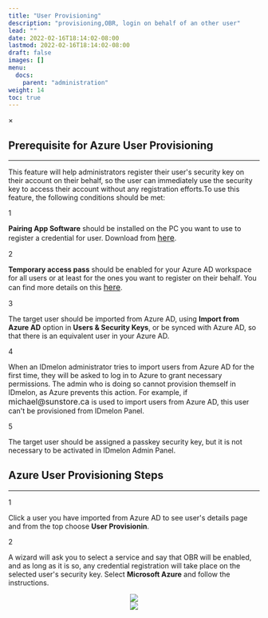 ```yaml
---
title: "User Provisioning"
description: "provisioning,OBR, login on behalf of an other user"
lead: ""
date: 2022-02-16T18:14:02-08:00
lastmod: 2022-02-16T18:14:02-08:00
draft: false
images: []
menu:
  docs:
    parent: "administration"
weight: 14
toc: true
---
```


<div id="_modal" class="modal">
  <span class="close">&times;</span>
  <img class="modal-content" id="img01">
</div>

## Prerequisite for Azure User Provisioning

<hr class="hr-line">

<p>This feature will help administrators register their user's security key on their account on their behalf, so the user can immediately use the security key to access their account without any registration efforts.To use this feature, the following conditions should be met:</p>

<div class="step-row-container">
  <div class="step-column step-count-size">
    <p class="step-counter">1</p>
  </div>
  <div class="card-column">
    <div class="step-text" >
      <div class="card-body">
        <p><span style="font-weight:bold;">Pairing App Software</span>  should be installed on the PC you want to use to register a credential for user. Download from <a href="https://idmelon.com/docs/downloads" style="font-size:16px;" target="_blank">here</a>.</p>
      </div>
    </div>
  </div>
</div>

<div class="step-row-container">
  <div class="step-column step-count-size">
    <p class="step-counter">2</p>
  </div>
  <div class="card-column">
    <div class="step-text" >
      <div class="card-body">
        <p><span style="font-weight:bold;">Temporary access pass</span>  should be enabled for your Azure AD workspace for all users or at least for the ones you want to register on their behalf. You can find more details on this <a href="https://learn.microsoft.com/en-us/azure/active-directory/authentication/howto-authentication-temporary-access-pass" style="font-size:16px;" target="_blank">here</a>.</p>
      </div>
    </div>
  </div>
</div>

<div class="step-row-container">
  <div class="step-column step-count-size">
    <p class="step-counter">3</p>
  </div>
  <div class="card-column">
    <div class="step-text" >
      <div class="card-body">
        <p>The target user should be imported from Azure AD, using <span style="font-weight:bold;">Import from Azure AD</span> option in <span style="font-weight:bold;">Users & Security Keys</span>, or be synced with Azure AD, so that there is an equivalent user in your Azure AD.</p>
      </div>
    </div>
  </div>
</div>

<div class="step-row-container">
  <div class="step-column step-count-size">
    <p class="step-counter">4</p>
  </div>
  <div class="card-column">
    <div class="step-text" >
      <div class="card-body">
        <p>When an IDmelon administrator tries to import users from Azure AD for the first time, they will be asked to log in to Azure to grant necessary permissions. The admin who is doing so cannot provision themself in IDmelon, as Azure prevents this action. For example, if <a style="font-size:16px;">michael@sunstore.ca</a> is used to import users from Azure AD, this user can't be provisioned from IDmelon Panel.</p>
      </div>
    </div>
  </div>
</div>

<div class="step-row-container">
  <div class="step-column step-count-size">
    <p class="step-counter">5</p>
  </div>
  <div class="card-column">
    <div class="step-text" >
      <div class="card-body">
        <p>The target user should be assigned a passkey security key, but it is not necessary to be activated in IDmelon Admin Panel.</p>
      </div>
    </div>
  </div>
</div>

## Azure User Provisioning Steps

<hr class="hr-line">

<div class="step-row-container">
  <div class="step-column step-count-size">
    <p class="step-counter">1</p>
  </div>
  <div class="card-column">
    <div class="step-text" >
      <div class="card-body">
        <p>Click a user you have imported from Azure AD to see user's details page and from the top choose <strong>User Provisionin</strong>.</p>
      </div>
    </div>
  </div>
</div>

<div class="step-row-container">
  <div class="step-column step-count-size">
    <p class="step-counter">2</p>
  </div>
  <div class="card-column">
    <div class="step-text" >
      <div class="card-body">
        <p>A wizard will ask you to select a service and say that OBR will be enabled, and as long as it is so, any credential registration will take place on the selected user's security key. Select <strong>Microsoft Azure</strong> and follow the instructions.</p>
      </div>
    </div>
  </div>
</div>

<div align="center">
  <img src="/images/vendor/Panel/userprovisioning/user_prov_2.png" class="doc-img-frame">
</div>

<div align="center">
  <img src="/images/vendor/Panel/userprovisioning/user_prov_3.png" class="doc-img-frame">
</div>
